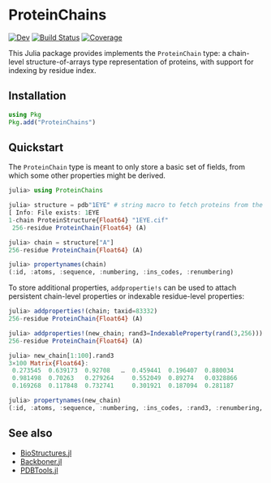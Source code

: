# ProteinChains

[![Dev](https://img.shields.io/badge/docs-dev-blue.svg)](https://MurrellGroup.github.io/ProteinChains.jl/dev/)
[![Build Status](https://github.com/MurrellGroup/ProteinChains.jl/actions/workflows/CI.yml/badge.svg?branch=main)](https://github.com/MurrellGroup/ProteinChains.jl/actions/workflows/CI.yml?query=branch%3Amain)
[![Coverage](https://codecov.io/gh/MurrellGroup/ProteinChains.jl/branch/main/graph/badge.svg)](https://codecov.io/gh/MurrellGroup/ProteinChains.jl)

This Julia package provides implements the `ProteinChain` type: a chain-level structure-of-arrays type representation of proteins, with support for indexing by residue index.

## Installation

```julia
using Pkg
Pkg.add("ProteinChains")
```

## Quickstart

The `ProteinChain` type is meant to only store a basic set of fields, from which some other properties might be derived.

```julia
julia> using ProteinChains

julia> structure = pdb"1EYE" # string macro to fetch proteins from the PDB
[ Info: File exists: 1EYE
1-chain ProteinStructure{Float64} "1EYE.cif"
 256-residue ProteinChain{Float64} (A)

julia> chain = structure["A"]
256-residue ProteinChain{Float64} (A)

julia> propertynames(chain)
(:id, :atoms, :sequence, :numbering, :ins_codes, :renumbering)
```

To store additional properties, `addpropertie!s` can be used to attach persistent chain-level properties or indexable residue-level properties:

```julia
julia> addproperties!(chain; taxid=83332)
256-residue ProteinChain{Float64} (A)

julia> addproperties!(new_chain; rand3=IndexableProperty(rand(3,256))) # last dimension matches chain length
256-residue ProteinChain{Float64} (A)

julia> new_chain[1:100].rand3
3×100 Matrix{Float64}:
 0.273545  0.639173  0.92708   …  0.459441  0.196407  0.880034       
 0.981498  0.70263   0.279264     0.552049  0.89274   0.0328866      
 0.169268  0.117848  0.732741     0.301921  0.187094  0.281187

julia> propertynames(new_chain)
(:id, :atoms, :sequence, :numbering, :ins_codes, :rand3, :renumbering, :taxid)
```

## See also

- [BioStructures.jl](https://github.com/BioJulia/BioStructures.jl)
- [Backboner.jl](https://github.com/MurrellGroup/Backboner.jl)
- [PDBTools.jl](https://github.com/m3g/PDBTools.jl)
